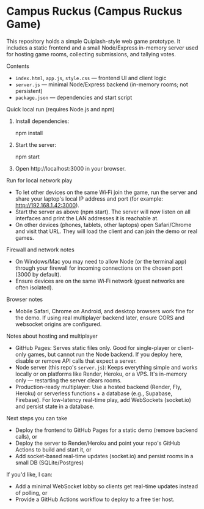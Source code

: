 # Campus Ruckus (Campus Ruckus Game)

This repository holds a simple Quiplash-style web game prototype. It includes a static frontend and a small Node/Express in-memory server used for hosting game rooms, collecting submissions, and tallying votes.

Contents
- `index.html`, `app.js`, `style.css` — frontend UI and client logic
- `server.js` — minimal Node/Express backend (in-memory rooms; not persistent)
- `package.json` — dependencies and start script

Quick local run (requires Node.js and npm)

1. Install dependencies:

	npm install

2. Start the server:

	npm start

3. Open http://localhost:3000 in your browser.

Run for local network play
- To let other devices on the same Wi‑Fi join the game, run the server and share your laptop's local IP address and port (for example: http://192.168.1.42:3000).
- Start the server as above (npm start). The server will now listen on all interfaces and print the LAN addresses it is reachable at.
- On other devices (phones, tablets, other laptops) open Safari/Chrome and visit that URL. They will load the client and can join the demo or real games.

Firewall and network notes
- On Windows/Mac you may need to allow Node (or the terminal app) through your firewall for incoming connections on the chosen port (3000 by default).
- Ensure devices are on the same Wi‑Fi network (guest networks are often isolated).

Browser notes
- Mobile Safari, Chrome on Android, and desktop browsers work fine for the demo. If using real multiplayer backend later, ensure CORS and websocket origins are configured.

Notes about hosting and multiplayer

- GitHub Pages: Serves static files only. Good for single-player or client-only games, but cannot run the Node backend. If you deploy here, disable or remove API calls that expect a server.
- Node server (this repo's `server.js`): Keeps everything simple and works locally or on platforms like Render, Heroku, or a VPS. It's in-memory only — restarting the server clears rooms.
- Production-ready multiplayer: Use a hosted backend (Render, Fly, Heroku) or serverless functions + a database (e.g., Supabase, Firebase). For low-latency real-time play, add WebSockets (socket.io) and persist state in a database.

Next steps you can take
- Deploy the frontend to GitHub Pages for a static demo (remove backend calls), or
- Deploy the server to Render/Heroku and point your repo's GitHub Actions to build and start it, or
- Add socket-based real-time updates (socket.io) and persist rooms in a small DB (SQLite/Postgres)

If you'd like, I can:
- Add a minimal WebSocket lobby so clients get real-time updates instead of polling, or
- Provide a GitHub Actions workflow to deploy to a free tier host.
